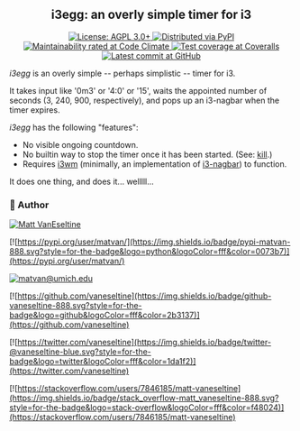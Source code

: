 <h2 align="center">i3egg: an overly simple timer for i3</h2>

<p align="center">
  <a href="https://www.gnu.org/licenses/agpl-3.0">
    <img alt="License: AGPL 3.0+" src="https://img.shields.io/badge/license-AGPL-009999.svg?style=flat-square" />
  </a>
  <a href="https://pypi.python.org/pypi/i3egg">
    <img alt="Distributed via PyPI" src="https://img.shields.io/pypi/v/i3egg?style=flat-square&color=009999" />
  </a>
  <a href="https://codeclimate.com/github/vaneseltine/i3egg">
    <img alt="Maintainability rated at Code Climate" src="https://img.shields.io/codeclimate/maintainability-percentage/vaneseltine/i3egg?style=flat-square">
  </a>
  <a href="https://coveralls.io/github/vaneseltine/i3egg">
    <img alt="Test coverage at Coveralls" src="https://img.shields.io/coveralls/github/vaneseltine/i3egg?style=flat-square" />
  </a>
  <a href="https://github.com/vaneseltine/i3egg">
    <img alt="Latest commit at GitHub" src="https://img.shields.io/github/last-commit/vaneseltine/i3egg?style=flat-square" />
  </a>
</p>

*i3egg* is an overly simple -- perhaps simplistic -- timer for i3.

It takes input like '0m3' or '4:0' or '15', waits the appointed number of seconds (3, 240, 900, respectively), and pops up an i3-nagbar when the timer expires.

*i3egg* has the following "features":

- No visible ongoing countdown.
- No builtin way to stop the timer once it has been started. (See: [kill](https://linux.die.net/man/1/kill).)
- Requires [i3wm](https://i3wm.org/i3wm) (minimally, an implementation of [i3-nagbar](https://build.i3wm.org/docs/i3-nagbar.html)) to function.

It does one thing, and does it... welllll...

### 🧙‍ Author

[![Matt VanEseltine](https://img.shields.io/badge/name-matt_vaneseltine-888.svg?style=for-the-badge&logo=linux&logoColor=fff&color=violet)](https://vaneseltine.github.io)

[![https://pypi.org/user/matvan/](https://img.shields.io/badge/pypi-matvan-888.svg?style=for-the-badge&logo=python&logoColor=fff&color=0073b7)](https://pypi.org/user/matvan/)

[![matvan@umich.edu](https://img.shields.io/badge/email-matvan@umich.edu-888.svg?style=for-the-badge&logo=gmail&logoColor=fff&color=00274c)](mailto:matvan@umich.edu)

[![https://github.com/vaneseltine](https://img.shields.io/badge/github-vaneseltine-888.svg?style=for-the-badge&logo=github&logoColor=fff&color=2b3137)](https://github.com/vaneseltine)

[![https://twitter.com/vaneseltine](https://img.shields.io/badge/twitter-@vaneseltine-blue.svg?style=for-the-badge&logo=twitter&logoColor=fff&color=1da1f2)](https://twitter.com/vaneseltine)

[![https://stackoverflow.com/users/7846185/matt-vaneseltine](https://img.shields.io/badge/stack_overflow-matt_vaneseltine-888.svg?style=for-the-badge&logo=stack-overflow&logoColor=fff&color=f48024)](https://stackoverflow.com/users/7846185/matt-vaneseltine)
